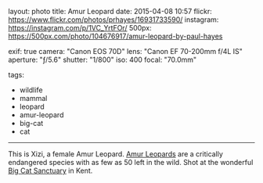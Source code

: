 layout: photo
title: Amur Leopard
date: 2015-04-08 10:57
flickr: https://www.flickr.com/photos/prhayes/16931733590/
instagram: https://instagram.com/p/1VC_YrtFOr/
500px: https://500px.com/photo/104676917/amur-leopard-by-paul-hayes

exif: true
camera: "Canon EOS 70D"
lens: "Canon EF 70-200mm f/4L IS"
aperture: "ƒ/5.6"
shutter: "1/800"
iso: 400
focal: "70.0mm"

tags:
  - wildlife
  - mammal
  - leopard
  - amur-leopard
  - big-cat
  - cat
---

This is Xizi, a female Amur Leopard. [Amur Leopards](http://en.wikipedia.org/wiki/Amur_leopard) are a critically endangered species with as few as 50 left in the wild. Shot at the wonderful [Big Cat Sanctuary](http://www.whf.org.uk/) in Kent.
